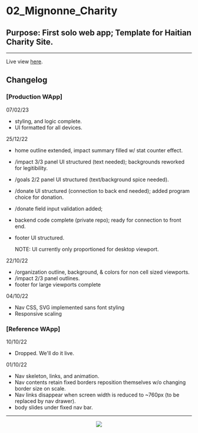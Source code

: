 # 02_Mignonne_Charity

## Purpose: First solo web app; Template for Haitian Charity Site.

---

Live view [here](https://dieupeutcharity.com).

## Changelog

### [Production WApp]
07/02/23
- styling, and logic complete.
- UI formatted for all devices.

25/12/22
- home outline extended, impact summary filled w/ stat counter effect.
- /impact 3/3 panel UI structured (text needed); backgrounds reworked for legitibility.
- /goals 2/2 panel UI structured (text/background spice needed).
- /donate UI structured (connection to back end needed); added program choice for donation.
- /donate field input validation added; 
- backend code complete (private repo); ready for connection to front end.
- footer UI structured.

  NOTE: UI currently only proportioned for desktop viewport.

22/10/22
  - /organization outline, background, & colors for non cell sized viewports.
  - /impact 2/3 panel outlines.
  - footer for large viewports complete

04/10/22

  - Nav CSS, SVG implemented sans font styling
  - Responsive scaling 

### [Reference WApp]

10/10/22
  - Dropped. We'll do it live.

01/10/22

  - Nav skeleton, links, and animation.
  - Nav contents retain fixed borders reposition themselves w/o changing border size on scale.
  - Nav links disappear when screen width is reduced to ~760px (to be replaced by nav drawer).
  - body slides under fixed nav bar. 

---

<p align="center">
  <img src="https://raw.githubusercontent.com/L19579/L19_Cyrus/main/02_Mignonne_Charity/imgs/reference_5.png">
</p>
